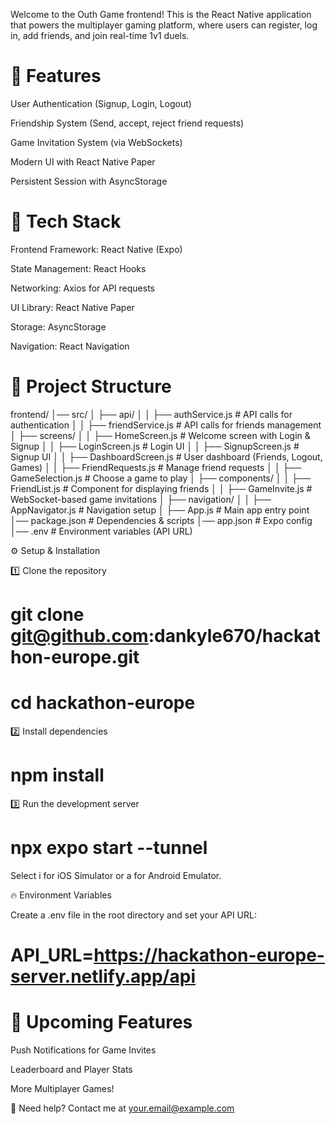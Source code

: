 Welcome to the Outh Game frontend! This is the React Native application that powers the multiplayer gaming platform, where users can register, log in, add friends, and join real-time 1v1 duels.

# 🚀 Features

User Authentication (Signup, Login, Logout)

Friendship System (Send, accept, reject friend requests)

Game Invitation System (via WebSockets)

Modern UI with React Native Paper

Persistent Session with AsyncStorage

# 📌 Tech Stack

Frontend Framework: React Native (Expo)

State Management: React Hooks

Networking: Axios for API requests

UI Library: React Native Paper

Storage: AsyncStorage

Navigation: React Navigation

# 📂 Project Structure

frontend/
│── src/
│   ├── api/
│   │   ├── authService.js      # API calls for authentication
│   │   ├── friendService.js    # API calls for friends management
│   ├── screens/
│   │   ├── HomeScreen.js       # Welcome screen with Login & Signup
│   │   ├── LoginScreen.js      # Login UI
│   │   ├── SignupScreen.js     # Signup UI
│   │   ├── DashboardScreen.js  # User dashboard (Friends, Logout, Games)
│   │   ├── FriendRequests.js   # Manage friend requests
│   │   ├── GameSelection.js    # Choose a game to play
│   ├── components/
│   │   ├── FriendList.js       # Component for displaying friends
│   │   ├── GameInvite.js       # WebSocket-based game invitations
│   ├── navigation/
│   │   ├── AppNavigator.js     # Navigation setup
│   ├── App.js                  # Main app entry point
│── package.json                # Dependencies & scripts
│── app.json                     # Expo config
│── .env                         # Environment variables (API URL)

⚙️ Setup & Installation

1️⃣ Clone the repository

# git clone git@github.com:dankyle670/hackathon-europe.git
# cd hackathon-europe

2️⃣ Install dependencies

# npm install

3️⃣ Run the development server

# npx expo start --tunnel

Select i for iOS Simulator or a for Android Emulator.

🔥 Environment Variables

Create a .env file in the root directory and set your API URL:

# API_URL=https://hackathon-europe-server.netlify.app/api


# 🚀 Upcoming Features

Push Notifications for Game Invites

Leaderboard and Player Stats

More Multiplayer Games!

📧 Need help? Contact me at your.email@example.com